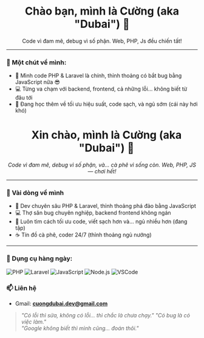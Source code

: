 <h1 align="center">Chào bạn, mình là Cường (aka "Dubai") 👋</h1>
<p align="center">Code vì đam mê, debug vì số phận. Web, PHP, Js đều chiến tất!</p>

---
### 🧠 Một chút về mình:

- 🔧 Mình code PHP & Laravel là chính, thỉnh thoảng có bắt bug bằng JavaScript nữa 😎  
- 💻 Từng va chạm với backend, frontend, cả những lỗi... không biết từ đâu tới  
- 🌱 Đang học thêm về tối ưu hiệu suất, code sạch, và ngủ sớm (cái này hơi khó)<h1 align="center">Xin chào, mình là Cường (aka "Dubai") 👋</h1>
<p align="center"><em>Code vì đam mê, debug vì số phận, và… cà phê vì sống còn. Web, PHP, JS — chơi hết!</em></p>

---

### 🧠 Vài dòng về mình

- 🔧 Dev chuyên sâu PHP & Laravel, thỉnh thoảng phá đảo bằng JavaScript  
- 💻 Thợ săn bug chuyên nghiệp, backend frontend không ngán  
- 🌱 Luôn tìm cách tối ưu code, viết sạch hơn và... ngủ nhiều hơn (đang tập)  
- ☕ Tín đồ cà phê, coder 24/7 (thỉnh thoảng ngủ nướng)

---

### 🔧 Dụng cụ hàng ngày:

![PHP](https://img.shields.io/badge/-PHP-777BB4?style=flat&logo=php&logoColor=white)
![Laravel](https://img.shields.io/badge/-Laravel-F55247?style=flat&logo=laravel&logoColor=white)
![JavaScript](https://img.shields.io/badge/-JavaScript-F7DF1E?style=flat&logo=javascript&logoColor=black)
![Node.js](https://img.shields.io/badge/-Node.js-339933?style=flat&logo=node.js&logoColor=white)
![VSCode](https://img.shields.io/badge/-VSCode-007ACC?style=flat&logo=visual-studio-code&logoColor=white)


### 📫 Liên hệ

- Gmail: **cuongdubai.dev@gmail.com**
> _"Có lỗi thì sửa, không có lỗi... thì chắc là chưa chạy."_
> _"Có bug là có việc làm."_  
> _"Google không biết thì mình cũng... đoán thôi."_  
